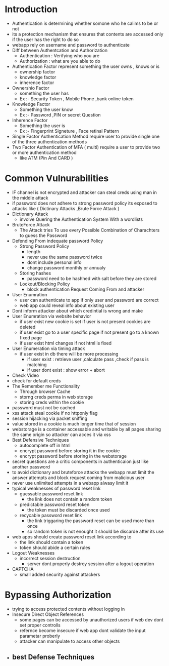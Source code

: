 # Introduction
- Authentication is determining whether somone who he calims to be or not
- its a protection mechanism that ensures that contents are accessed only if the user has the right to do so
- webapp rely on username and password to authenticate
- Diff between Authentcation and Authorization
  - Authentication : Verifying who you are
  - Authorization : what are you able to do
- Authentication Factor represent something the user owns , knows or is
  - ownership factor
  - knowledge factor
  - inherence factor
- Ownershio Factor
  - something the user has
  - Ex :- Security Token , Mobile Phone ,bank online token
- Knowledge Factor
  - Something the user know
  - Ex :- Password ,PIN or secret Question
- Inherence Factor
  - Something the user is
  - Ex :- Fingerprint Signeture , Face retinal Pattern
- Single Factor Authentication Method require user to provide single one of the three authentication methods
- Two Factor Authentication of MFA ( multi) require a user to provide two or more authentication method
  - like ATM (Pin And CARD )
# Common Vulnurabilities
- IF channel is not encrypted and attacker can steal creds using man in the middle attack
- if password does not adhere to strong password policy its exposed to attacks like ( Dictinary Attacks ,Brute Force Attack )
- Dictionary Attack
  - involve Quering the Authentication System With a wordlists
- BruteForce Attack
  - The Attack tries To use every Possible Combination of Charachters to guess the Password
- Defending From indequate password Policy
  - Strong Password Policy
    - length
    - never use the same password twice
    - dont include personal info
    - change password monthly or annualy
  - Storing hashes
    - password need to be hashhed with salt before they are stored
  - Lockout/Blocking Policy
    - block authentication Request Coming From and attacker
- User Enumration
  - user can authenticate to app if only user and password are correct
  - web app could reveal info about existing user
- Dont inform attacker about which credintial is wrong and make
- User Enumration via website behavior
  - if user exist new cookie is set if user is not present cookies are deleted
  - if user exist go to a user specific page if not present go to a known fixed page
  - if user exist html changes if not html is fixed
- User Enumeration via timing attack
  - if user exist in db there will be more processing
    - if user exist : retrieve user ,calculate pass ,check if pass is matching
    - if user dont exist : show error + abort
- Check Video
- check for default creds
- The Remember me Functionality
  - Through browser Cache
  - storng creds perma in web storage
  - storing creds within the cookie
- password must not be cached
- xss attack steal cookie if no httponly flag
- session hijacking via packet sniffing
- value stored in a cookie is much longer time that of session
- webstorage is a container accessable and writable by all pages sharing the same origin so attacker can acces it via xss
- Best Defensive Techniques
  - autocomplete off in html
  - encrypt password before storing it in the cookie
  - encrypt password before storing in the webstorage
- secret questions are a critic components in authenticaion just like another password
- to avoid dictionary and bruteforce attacks the webapp must limit the answer attempts and block request coming from malicious user
- never use unlimited attempts in a webapp alwasy limit it
- typical weaknesses of password reset link
  - guessable password reset link
    - the link does not contain a random token
  - predictable password reset token
    - the token must be discarded once used 
  - recycable password reset link
    - the link triggaring the password  reset can be used more than once
    - so random token is not enought it should be discarde after its use
- web apps should create password reset link according to
  - the link should contain a token
  - token should abide a certain rules
- Logout Weaknesses
  - incorrect session destruction
    - server dont properly destroy session after a logout operation
- CAPTCHA
  - small added security against attackers

# Bypassing Authorization  
- trying to access protected contents without logging in
- Insecure Direct Object References
  - some pages can be accessed by unauthorized users if web dev dont set proper controlls
  - refernce become insecure if web app dont validate the input parametar proberly
  - attacker can manipulate to access other objects
- best Defense Techniques
  -  

